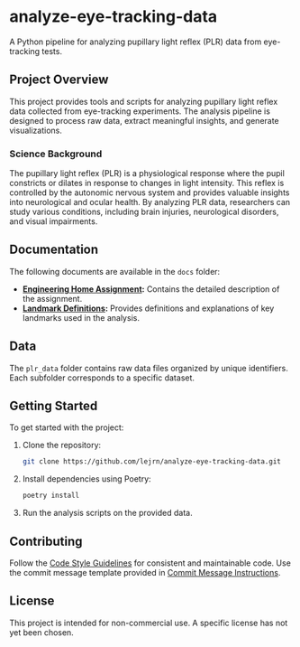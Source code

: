 # analyze-eye-tracking-data

A Python pipeline for analyzing pupillary light reflex (PLR) data from eye-tracking tests.

## Project Overview

This project provides tools and scripts for analyzing pupillary light reflex data collected from eye-tracking experiments. The analysis pipeline is designed to process raw data, extract meaningful insights, and generate visualizations.

### Science Background

The pupillary light reflex (PLR) is a physiological response where the pupil constricts or dilates in response to changes in light intensity. This reflex is controlled by the autonomic nervous system and provides valuable insights into neurological and ocular health. By analyzing PLR data, researchers can study various conditions, including brain injuries, neurological disorders, and visual impairments.

## Documentation

The following documents are available in the `docs` folder:

- **[Engineering Home Assignment](docs/Engineering%20Home%20Assignment/Home%20Assignment.pdf):** Contains the detailed description of the assignment.
- **[Landmark Definitions](docs/Engineering%20Home%20Assignment/Landmark%20Definitions.pdf):** Provides definitions and explanations of key landmarks used in the analysis.

## Data

The `plr_data` folder contains raw data files organized by unique identifiers. Each subfolder corresponds to a specific dataset.

## Getting Started

To get started with the project:

1. Clone the repository:
   ```bash
   git clone https://github.com/lejrn/analyze-eye-tracking-data.git
   ```
2. Install dependencies using Poetry:
   ```bash
   poetry install
   ```
3. Run the analysis scripts on the provided data.

## Contributing

Follow the [Code Style Guidelines](.github/copilot-codeGeneration-instructions.md) for consistent and maintainable code. Use the commit message template provided in [Commit Message Instructions](.github/copilot-commit-message-instructions.md).

## License

This project is intended for non-commercial use. A specific license has not yet been chosen.
